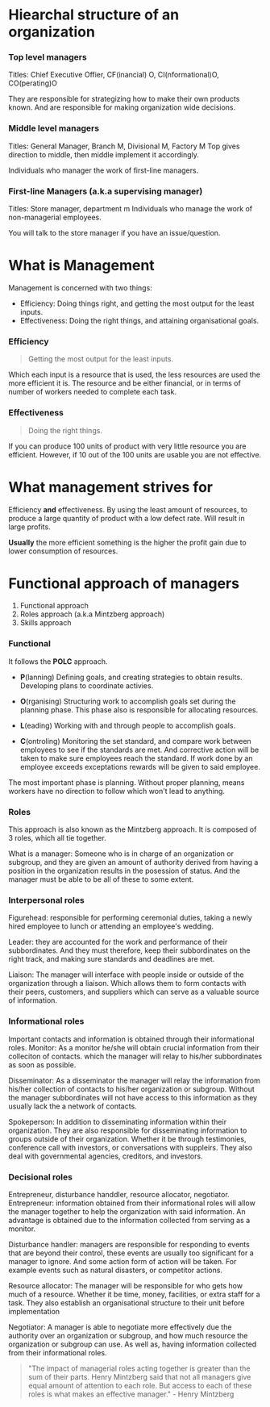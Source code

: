# Hiearchal structure of an organization
### Top level managers
Titles: Chief Executive Offier, CF(inancial) O, CI(nformational)O, CO(perating)O

They are responsible for strategizing how to make their own products known. And 
are responsible for making organization wide decisions.

### Middle level managers
Titles: General Manager, Branch M, Divisional M, Factory M
Top gives direction to middle, then middle implement it accordingly.

Individuals who manager the work of first-line managers.

### First-line Managers (a.k.a supervising manager)
Titles: Store manager, department m
Individuals who manage the work of non-managerial employees.

You will talk to the store manager if you have an issue/question.

# What is Management
Management is concerned with two things:
- Efficiency: Doing things right, and getting the most output for the least inputs.
- Effectiveness: Doing the right things, and attaining organisational goals.

### Efficiency
> Getting the most output for the least inputs.

Which each input is a resource that is used, the less resources are used the more
efficient it is. The resource and be either financial, or in terms of number of
workers needed to complete each task.

### Effectiveness
> Doing the right things.

If you can produce 100 units of product with very little resource you are efficient.
However, if 10 out of the 100 units are usable you are not effective. 

# What management strives for
Efficiency **and** effectiveness. By using the least amount of resources, to produce
a large quantity of product with a low defect rate. Will result in large profits.

**Usually** the more efficient something is the higher the profit gain due to lower
consumption of resources.

# Functional approach of managers
1. Functional approach
2. Roles approach (a.k.a Mintzberg approach)
3. Skills approach

### Functional 
It follows the **POLC** approach.
- **P**(lanning)
Defining goals, and creating strategies to obtain results. Developing plans to 
coordinate activies.

- **O**(rganising)
Structuring work to accomplish goals set during the planning phase. This phase also
is responsible for allocating resources.

- **L**(eading)
Working with and through people to accomplish goals.

- **C**(ontroling)
Monitoring the set standard, and compare work between employees to see if the
standards are met. And corrective action will be taken to make sure employees 
reach the standard. If work done by an employee exceeds exceptations rewards 
will be given to said employee.

The most important phase is planning. Without proper planning, means workers have
no direction to follow which won't lead to anything.

### Roles
This approach is also known as the Mintzberg approach. It is composed of 3 roles, which
all tie together. 

What is a manager: Someone who is in charge of an organization or subgroup, and they
are given an amount of authority derived from having a position in the organization results
in the posession of status.  And the manager must be able to be all of these to some extent.

### Interpersonal roles
Figurehead: responsible for performing ceremonial duties, taking a newly hired employee to lunch or
attending an employee's wedding.

Leader: they are accounted for the work and performance of their subbordinates. And they must therefore,
keep their subbordinates on the right track, and making sure standards and deadlines are met.

Liaison: The manager will interface with people inside or outside of the organization
through a liaison. Which allows them to form contacts with their peers, customers, and suppliers
which can serve as a valuable source of information.

### Informational roles
Important contacts and information is obtained through their informational roles.
Monitor: As a monitor he/she will obtain crucial information from their colleciton of contacts. 
which the manager will relay to his/her subbordinates as soon as possible.

Disseminator: As a disseminator the manager will relay the information from his/her collection
of contacts to his/her organization or subgroup. Without the manager subbordinates will not
have access to this information as they usually lack the a network of contacts.

Spokeperson: In addition to disseminating information within their organization. They are
also responsible for disseminating information to groups outside of their organization.
Whether it be through testimonies, conference call with investors, or conversations with 
suppleirs. They also deal with governmental agencies, creditors, and investors. 

### Decisional roles
Entrepreneur, disturbance handdler, resource allocator, negotiator.
Entrepreneur: information obtained from their informational roles will allow the manager together
to help the organization with said information. An advantage is obtained due to the information collected
from serving as a monitor.

Disturbance handler: managers are responsible for responding to events that are beyond their control,
these events are usually too significant for a manager to ignore. And some action form of action
will be taken. For example events such as natural disasters, or competitor actions.

Resource allocator: The manager will be responsible for who gets how much of a resource. 
Whether it be time, money, facilities, or extra staff for a task. They also establish an
organisational structure to their unit before implementation

Negotiator: A manager is able to negotiate more effectively due the authority over an 
organization or subgroup, and how much resource the organization or subgroup can use.
As well as, having information collected from their informational roles. 


> "The impact of managerial roles acting together is greater than the sum of their parts. Henry Mintzberg
> said that not all managers give equal amount of attention to each role. But access to 
> each of these roles is what makes an effective manager." - Henry Mintzberg

